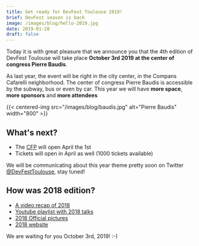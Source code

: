 ```yaml
---
title: Get ready for DevFest Toulouse 2019!
brief: DevFest season is back
image: /images/blog/hello-2019.jpg
date: 2019-01-28
draft: false
---
```


Today it is with great pleasure that we announce you that the 4th edition of DevFest Toulouse will take place **October 3rd 2019 at the center of congress Pierre Baudis**.

As last year, the event will be right in the city center, in the Compans Cafarelli neighborhood. The center of congress Pierre Baudis is accessible by the subway, bus or even by car. This year we will have **more space**, **more sponsors** and **more attendees**

{{< centered-img src="/images/blog/baudis.jpg" alt="Pierre Baudis" width="800" >}}

## What's next?

* The [CFP](https://conference-hall.io/public/event/HJRThubF4uYPkb7jSUxi) will open April the 1st
* Tickets will open in April as well (1000 tickets available)

We will be communicating about this year theme pretty soon on Twitter [@DevFestToulouse](https://twitter.com/DevFestToulouse/), stay tuned!

## How was 2018 edition?

* [A video recap of 2018](https://www.youtube.com/watch?v=ZQGRMJzi6yU)
* [Youtube playlist with 2018 talks](https://www.youtube.com/watch?v=ZQGRMJzi6yU&list=PLuZ_sYdawLiXmCwIYJs7AcBaXmUsVgPMU)
* [2018 Official pictures](https://photos.google.com/share/AF1QipNXrf4emzX-sHvtCLQ6oJOHoTKs-JpNS34QLOQ3J_vQPIwAOS6mA1svo_-EUsLAdA?key=TVY3dlFTMHBkX2tYazR0U0lBTGhJMEpHZWE4UHR3)
* [2018 website](https://2018.devfesttoulouse.fr/)

We are waiting for you October 3rd, 2019! :-)